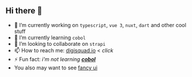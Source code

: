 ## Hi there 👋

- 🔭 I’m currently working on `typescript`, `vue 3`, `nuxt`, `dart` and other cool stuff
- 🌱 I’m currently learning `cobol`
- 👯 I’m looking to collaborate on `strapi`
- 📫 How to reach me:  [digisquad.io](https://digisquad.io/) < _click_
- ⚡ Fun fact: _i'm not learning **[cobol](https://youtu.be/bS5P_LAqiVg?t=497)**_
- You also may want to see [fancy ui](https://cssninja.io/)
